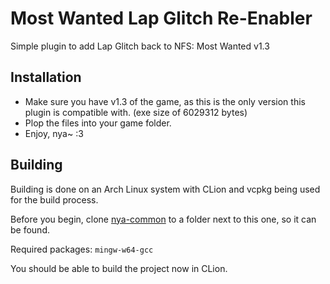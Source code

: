# Most Wanted Lap Glitch Re-Enabler

Simple plugin to add Lap Glitch back to NFS: Most Wanted v1.3

## Installation

- Make sure you have v1.3 of the game, as this is the only version this plugin is compatible with. (exe size of 6029312 bytes)
- Plop the files into your game folder.
- Enjoy, nya~ :3

## Building

Building is done on an Arch Linux system with CLion and vcpkg being used for the build process. 

Before you begin, clone [nya-common](https://github.com/gaycoderprincess/nya-common) to a folder next to this one, so it can be found.

Required packages: `mingw-w64-gcc`

You should be able to build the project now in CLion.
